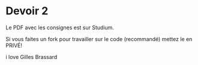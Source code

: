 # Devoir 2
Le PDF avec les consignes est sur Studium.

Si vous faites un fork pour travailler sur le code (recommandé) mettez le en PRIVÉ!

i love Gilles Brassard

